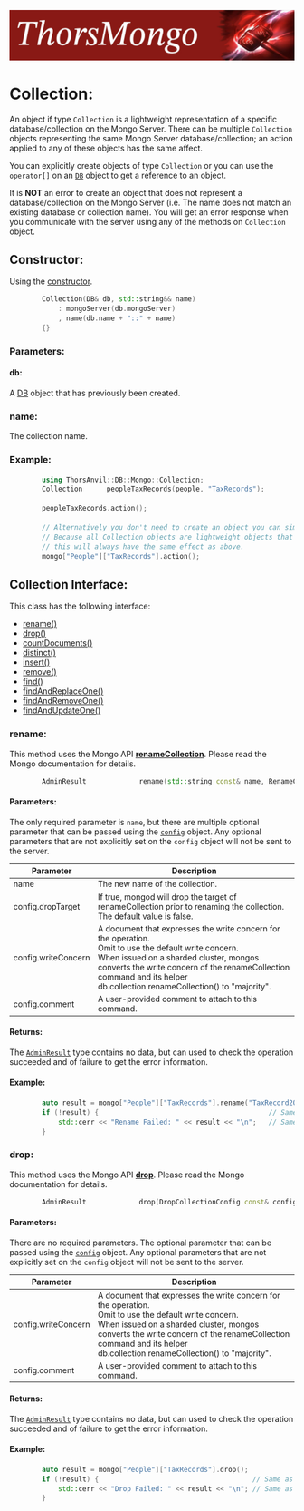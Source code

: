 ![ThorsMongo](../img/thorsmongo.jpg)

# Collection:

An object if type `Collection` is a lightweight representation of a specific database/collection on the Mongo Server. There can be multiple `Collection` objects representing the same Mongo Server database/collection; an action applied to any of these objects has the same affect.

You can explicitly create objects of type `Collection` or you can use the `operator[]` on an [`DB`](DB.md) object to get a reference to an object.

It is **NOT** an error to create an object that does not represent a database/collection on the Mongo Server (i.e. The name does not match an existing database or collection name). You will get an error response when you communicate with the server using any of the methods on `Collection` object.

## Constructor:

Using the [constructor](../src/ThorsMongo/ThorsMongo.h#L167-L170).

```C++
        Collection(DB& db, std::string&& name)
            : mongoServer(db.mongoServer)
            , name(db.name + "::" + name)
        {}
```

### Parameters:

#### db:
A [DB](DB.md) object that has previously been created.

### name:
The collection name.

### Example:

```C++
        using ThorsAnvil::DB::Mongo::Collection;
        Collection      peopleTaxRecords(people, "TaxRecords");

        peopleTaxRecords.action();

        // Alternatively you don't need to create an object you can simply use the [] operator.
        // Because all Collection objects are lightweight objects that represent the same underlying collection data
        // this will always have the same effect as above.
        mongo["People"]["TaxRecords"].action();
```

## Collection Interface:

This class has the following interface:

* [rename()](#rename)
* [drop()](#drop)
* [countDocuments()](Count.md)
* [distinct()](Distinct.md)
* [insert()](Insert.md)
* [remove()](Delete.md)
* [find()](Find.md)
* [findAndReplaceOne()](FindAndModifyOne.md)
* [findAndRemoveOne()](FindAndModifyOne.md)
* [findAndUpdateOne()](FindAndModifyOne.md)


### rename:

This method uses the Mongo API [**renameCollection**](https://www.mongodb.com/docs/manual/reference/command/renameCollection/). Please read the Mongo documentation for details.

```C++
        AdminResult             rename(std::string const& name, RenameConfig const& config = RenameConfig{});
```

#### Parameters:
The only required parameter is `name`, but there are multiple optional parameter that can be passed using the [`config`](../src/ThorsMongo/ThorsMongoAdmin.h#L11-L25) object. Any optional parameters that are not explicitly set on the `config` object will not be sent to the server.

| Parameter | Description |
| --------- | ----------- |
| name | The new name of the collection. |
| config.dropTarget | If true, mongod will drop the target of renameCollection prior to renaming the collection.<br>The default value is false. |
| config.writeConcern | A document that expresses the write concern for the operation.<br>Omit to use the default write concern.<br>When issued on a sharded cluster, mongos converts the write concern of the renameCollection command and its helper db.collection.renameCollection() to "majority". |
| config.comment | A user-provided comment to attach to this command. |

#### Returns:

The [`AdminResult`](../src/ThorsMongo/ThorsMongoAdmin.h#L71) type contains no data, but can used to check the operation succeeded and of failure to get the error information.

#### Example:

```C++
        auto result = mongo["People"]["TaxRecords"].rename("TaxRecord2020" RenameConfig{}.setComment("Tax seasson finished"));
        if (!result) {                                          // Same as !result.isOk()
            std::cerr << "Rename Failed: " << result << "\n";   // Same as result.getHRErrorMessage()
        }
```

### drop:

This method uses the Mongo API [**drop**](https://www.mongodb.com/docs/manual/reference/command/drop/). Please read the Mongo documentation for details.

```C++
        AdminResult             drop(DropCollectionConfig const& config = DropCollectionConfig{});
```

#### Parameters:
There are no required parameters. The optional parameter that can be passed using the [`config`](../src/ThorsMongo/ThorsMongoAdmin.h#L27-L38) object. Any optional parameters that are not explicitly set on the `config` object will not be sent to the server.

| Parameter | Description |
| --------- | ----------- |
| config.writeConcern | A document that expresses the write concern for the operation.<br>Omit to use the default write concern.<br>When issued on a sharded cluster, mongos converts the write concern of the renameCollection command and its helper db.collection.renameCollection() to "majority". |
| config.comment | A user-provided comment to attach to this command. |

#### Returns:

The [`AdminResult`](../src/ThorsMongo/ThorsMongoAdmin.h#L71) type contains no data, but can used to check the operation succeeded and of failure to get the error information.

#### Example:

```C++
        auto result = mongo["People"]["TaxRecords"].drop();
        if (!result) {                                      // Same as !result.isOk()
            std::cerr << "Drop Failed: " << result << "\n"; // Same as result.getHRErrorMessage()
        }
```


